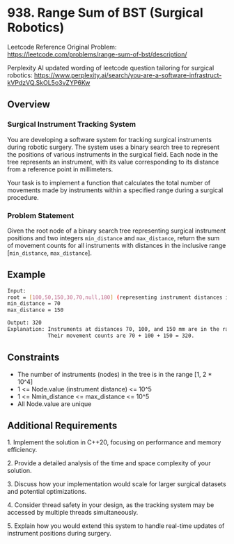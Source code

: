 # 938. Range Sum of BST (Surgical Robotics)

Leetcode Reference Original Problem: https://leetcode.com/problems/range-sum-of-bst/description/

Perplexity AI updated wording of leetcode question tailoring for surgical robotics: https://www.perplexity.ai/search/you-are-a-software-infrastruct-kVPdzVQ.SkOL5o3vZYP6Kw

## Overview

### Surgical Instrument Tracking System

You are developing a software system for tracking surgical instruments during robotic surgery.
The system uses a binary search tree to represent the positions of various instruments in the
surgical field.
Each node in the tree represents an instrument, with its value corresponding to its distance
from a reference point in millimeters.

Your task is to implement a function that calculates the total number of movements made by
instruments within a specified range during a surgical procedure.

### Problem Statement

Given the root node of a binary search tree representing surgical instrument positions and two integers
`min_distance` and `max_distance`, return the sum of movement counts for all instruments with
distances in the inclusive range [`min_distance`, `max_distance`].

## Example

~~~bash
Input: 
root = [100,50,150,30,70,null,180] (representing instrument distances in mm)
min_distance = 70
max_distance = 150

Output: 320
Explanation: Instruments at distances 70, 100, and 150 mm are in the range [70, 150]. 
             Their movement counts are 70 + 100 + 150 = 320.
~~~

## Constraints

- The number of instruments (nodes) in the tree is in the range [1, 2 * 10^4]
- 1 <= Node.value (instrument distance) <= 10^5
- 1 <= Nmin_distance <= max_distance <= 10^5
- All Node.value are unique

## Additional Requirements

1\. Implement the solution in C++20, focusing on performance and memory efficiency.

2\. Provide a detailed analysis of the time and space complexity of your solution.

3\. Discuss how your implementation would scale for larger surgical datasets and potential
optimizations.

4\. Consider thread safety in your design, as the tracking system may be accessed by
multiple threads simultaneously.

5\. Explain how you would extend this system to handle real-time updates of instrument
positions during surgery.
